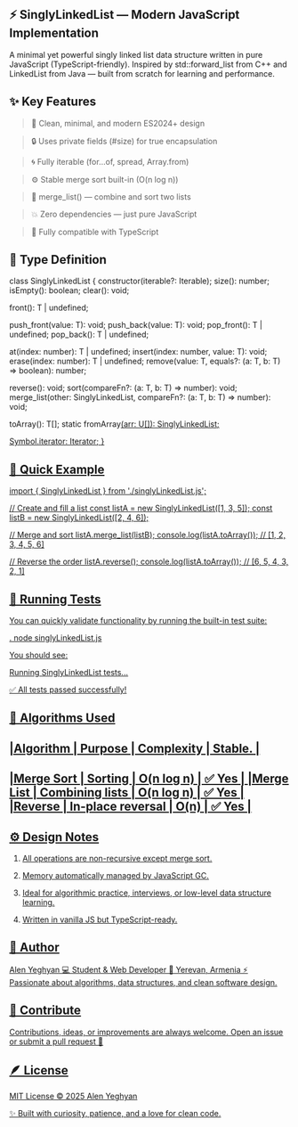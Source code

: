 ⚡ SinglyLinkedList — Modern JavaScript Implementation
--------------------------------------------------------------------------------------------

A minimal yet powerful singly linked list data structure written in pure JavaScript (TypeScript-friendly).
Inspired by std::forward_list from C++ and LinkedList from Java — built from scratch for learning and performance.

✨ Key Features
--------------------------------------------------------------------------------------------
> 💎 Clean, minimal, and modern ES2024+ design

> 🔒 Uses private fields (#size) for true encapsulation

> 🌀 Fully iterable (for...of, spread, Array.from)

> ⚙️ Stable merge sort built-in (O(n log n))

> 🔁 merge_list() — combine and sort two lists

> 💥 Zero dependencies — just pure JavaScript

> 🧠 Fully compatible with TypeScript

📘 Type Definition
--------------------------------------------------------------------------------------------
class SinglyLinkedList<T> {
  constructor(iterable?: Iterable<T>);
  size(): number;
  isEmpty(): boolean;
  clear(): void;

  front(): T | undefined;

  push_front(value: T): void;
  push_back(value: T): void;
  pop_front(): T | undefined;
  pop_back(): T | undefined;

  at(index: number): T | undefined;
  insert(index: number, value: T): void;
  erase(index: number): T | undefined;
  remove(value: T, equals?: (a: T, b: T) => boolean): number;

  reverse(): void;
  sort(compareFn?: (a: T, b: T) => number): void;
  merge_list(other: SinglyLinkedList<T>, compareFn?: (a: T, b: T) => number): void;

  toArray(): T[];
  static fromArray<U>(arr: U[]): SinglyLinkedList<U>;

  [Symbol.iterator](): Iterator<T>;
}

🚀 Quick Example
--------------------------------------------------------------------------------------------
import { SinglyLinkedList } from './singlyLinkedList.js';

// Create and fill a list
const listA = new SinglyLinkedList([1, 3, 5]);
const listB = new SinglyLinkedList([2, 4, 6]);

// Merge and sort
listA.merge_list(listB);
console.log(listA.toArray()); // [1, 2, 3, 4, 5, 6]

// Reverse the order
listA.reverse();
console.log(listA.toArray()); // [6, 5, 4, 3, 2, 1]

🧪 Running Tests
--------------------------------------------------------------------------------------------
You can quickly validate functionality by running the built-in test suite:

.   node singlyLinkedList.js


You should see:

Running SinglyLinkedList tests...

✅ All tests passed successfully!

🧩 Algorithms Used
--------------------------------------------------------------------------------------------
|Algorithm  |	Purpose	          |  Complexity	      |      Stable.  |  
----------------------------------------------------------------------
|Merge Sort |	Sorting	          |  O(n log n)	      |      ✅ Yes   |
|Merge List |	Combining lists	  |  O(n log n)	      |      ✅ Yes   |
|Reverse	   | In-place reversal    |	 O(n)	          |      ✅ Yes   |
----------------------------------------------------------------------
⚙️ Design Notes
--------------------------------------------------------------------------------------------
1.   All operations are non-recursive except merge sort.

2.  Memory automatically managed by JavaScript GC.

3.  Ideal for algorithmic practice, interviews, or low-level data structure learning.

4.  Written in vanilla JS but TypeScript-ready.

🧠 Author
--------------------------------------------------------------------------------------------
Alen Yeghyan
💻 Student & Web Developer
📍 Yerevan, Armenia
⚡ Passionate about algorithms, data structures, and clean software design.

💬 Contribute
--------------------------------------------------------------------------------------------
Contributions, ideas, or improvements are always welcome.
Open an issue or submit a pull request 🤝

🪶 License
--------------------------------------------------------------------------------------------
MIT License © 2025 Alen Yeghyan

✨ Built with curiosity, patience, and a love for clean code.